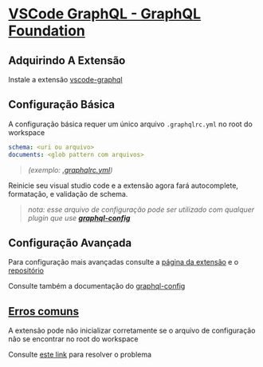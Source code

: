 # [VSCode GraphQL - GraphQL Foundation](https://marketplace.visualstudio.com/items?itemName=GraphQL.vscode-graphql)

## Adquirindo A Extensão

Instale a extensão [vscode-graphql](vscode:extension/GraphQL.vscode-graphql)

## Configuração Básica

A configuração básica requer um único arquivo `.graphqlrc.yml` no root do workspace

```yml
schema: <uri ou arquivo>
documents: <glob pattern com arquivos>
```

> *(exemplo: [.graphqlrc.yml](example/.graphqlrc.yml))*

Reinicie seu visual studio code e a extensão agora fará autocomplete, formatação, e validação de schema.

> *nota: esse arquivo de configuração pode ser utilizado com qualquer plugin que use __[graphql-config](https://www.graphql-config.com/)__*

## Configuração Avançada

Para configuração mais avançadas consulte a [página da extensão](https://marketplace.visualstudio.com/items?itemName=GraphQL.vscode-graphql) e o [repositório](https://github.com/graphql/vscode-graphql)

Consulte também a documentação do [graphql-config](https://www.graphql-config.com/)

## [Erros comuns](https://marketplace.visualstudio.com/items?itemName=GraphQL.vscode-graphql#:~:text=Frequently%20Asked%20Questions)

A extensão pode não inicializar corretamente se o arquivo de configuração não se encontrar no root do workspace

Consulte [este link](https://marketplace.visualstudio.com/items?itemName=GraphQL.vscode-graphql#:~:text=My%20graphql%20config%20file%20is%20not%20at%20the%20root) para resolver o problema

